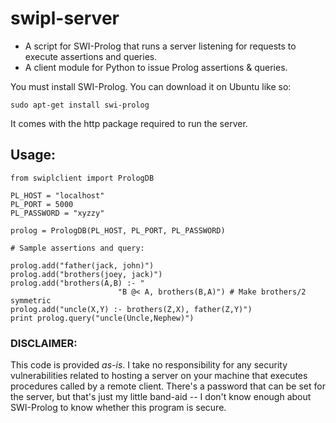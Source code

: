 swipl-server
============

-   A script for SWI-Prolog that runs a server listening for requests to execute
assertions and queries.
-   A client module for Python to issue Prolog assertions & queries.

You must install SWI-Prolog.  You can download it on Ubuntu like so:

    sudo apt-get install swi-prolog
    
It comes with the http package required to run the server.

## Usage:

    from swiplclient import PrologDB
    
    PL_HOST = "localhost"
    PL_PORT = 5000
    PL_PASSWORD = "xyzzy"
    
    prolog = PrologDB(PL_HOST, PL_PORT, PL_PASSWORD)
    
    # Sample assertions and query:
    
    prolog.add("father(jack, john)")
    prolog.add("brothers(joey, jack)")
    prolog.add("brothers(A,B) :- "
                            "B @< A, brothers(B,A)") # Make brothers/2 symmetric
    prolog.add("uncle(X,Y) :- brothers(Z,X), father(Z,Y)")
    print prolog.query("uncle(Uncle,Nephew)")

### DISCLAIMER: 
This code is provided *as-is*.  I take no responsibility for any security vulnerabilities related to hosting a server on your machine that executes procedures called by a remote client.  There's a password that can be set for the server, but that's just my little band-aid -- I don't know enough about SWI-Prolog to know whether this program is secure.
